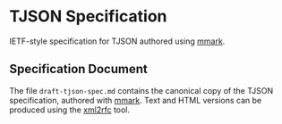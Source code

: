# TJSON Specification

IETF-style specification for TJSON authored using [mmark].

[mmark]: https://github.com/miekg/mmark

## Specification Document

The file `draft-tjson-spec.md` contains the canonical copy of the
TJSON specification, authored with [mmark]. Text and HTML versions
can be produced using the [xml2rfc] tool.

[xml2rfc]: https://xml2rfc.tools.ietf.org/
